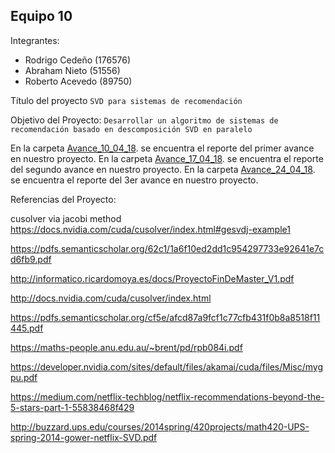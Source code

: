 ## Equipo 10

Integrantes:

* Rodrigo Cedeño (176576)
* Abraham Nieto (51556)
* Roberto Acevedo (89750)

Título del proyecto `SVD para sistemas de recomendación`

Objetivo del Proyecto: `Desarrollar un algoritmo de sistemas de recomendación basado en descomposición SVD en paralelo` 


En la carpeta [Avance_10_04_18](Avance_10_04_18). se encuentra el reporte del primer avance en nuestro proyecto.
En la carpeta [Avance_17_04_18](Avance_17_04_18). se encuentra el reporte del segundo avance en nuestro proyecto. 
En la carpeta [Avance_24_04_18](Avance_24_04_18). se encuentra el reporte del 3er avance en nuestro proyecto.

Referencias del Proyecto:

cusolver via jacobi method <https://docs.nvidia.com/cuda/cusolver/index.html#gesvdj-example1>

<https://pdfs.semanticscholar.org/62c1/1a6f10ed2dd1c954297733e92641e7cd6fb9.pdf>

<http://informatico.ricardomoya.es/docs/ProyectoFinDeMaster_V1.pdf> 

<http://docs.nvidia.com/cuda/cusolver/index.html> 

<https://pdfs.semanticscholar.org/cf5e/afcd87a9fcf1c77cfb431f0b8a8518f11445.pdf>

<https://maths-people.anu.edu.au/~brent/pd/rpb084i.pdf>

<https://developer.nvidia.com/sites/default/files/akamai/cuda/files/Misc/mygpu.pdf>

<https://medium.com/netflix-techblog/netflix-recommendations-beyond-the-5-stars-part-1-55838468f429> 

<http://buzzard.ups.edu/courses/2014spring/420projects/math420-UPS-spring-2014-gower-netflix-SVD.pdf>

